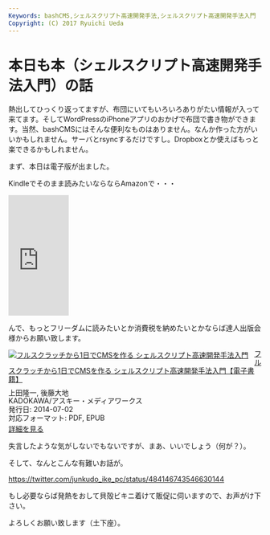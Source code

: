 ```yaml
---
Keywords: bashCMS,シェルスクリプト高速開発手法,シェルスクリプト高速開発手法入門
Copyright: (C) 2017 Ryuichi Ueda
---
```


# 本日も本（シェルスクリプト高速開発手法入門）の話
熱出してひっくり返ってますが、布団にいてもいろいろありがたい情報が入って来てます。そしてWordPressのiPhoneアプリのおかげで布団で書き物ができます。当然、bashCMSにはそんな便利なものはありません。なんか作った方がいいかもしれません。サーバとrsyncするだけですし。Dropboxとか使えばもっと楽できるかもしれません。

まず、本日は電子版が出ました。

Kindleでそのまま読みたいならならAmazonで・・・

<iframe src="http://rcm-fe.amazon-adsystem.com/e/cm?lt1=_blank&bc1=000000&IS2=1&bg1=FFFFFF&fc1=000000&lc1=0000FF&t=ryuichiueda-22&o=9&p=8&l=as4&m=amazon&f=ifr&ref=ss_til&asins=B00LBPGFJS" style="width:120px;height:240px;" scrolling="no" marginwidth="0" marginheight="0" frameborder="0"></iframe>

んで、もっとフリーダムに読みたいとか消費税を納めたいとかならば達人出版会様からお願い致します。

<div class="amazlet-box" style="margin-bottom:0px;"><div class="amazlet-image" style="float:left;margin:0px 12px 1px 0px;"><a href="http://tatsu-zine.com/books/shellscript-cms" name="amazletlink" target="_blank"><img src="http://tatsu-zine.com/images/books/309/cover_s.jpg" alt="フルスクラッチから1日でCMSを作る シェルスクリプト高速開発手法入門" style="border: none;" /></a></div><div class="amazlet-info" style="line-height:120%;margin-bottom:10px"><div class="amazlet-name" style="margin-bottom:10px;line-height:120%"><a href="http://tatsu-zine.com/books/shellscript-cms" name="amazletlink" target="_blank">フルスクラッチから1日でCMSを作る シェルスクリプト高速開発手法入門【電子書籍】</a></div><div class="amazlet-detail">上田隆一, 後藤大地<br />KADOKAWA/アスキー・メディアワークス<br />発行日: 2014-07-02<br />対応フォーマット: PDF, EPUB<br /></div><div class="amazlet-sub-info" style="float:left;"><div class="amazlet-link" style="margin-top:5px"><a href="http://tatsu-zine.com/books/shellscript-cms" name="amazletlink" target="_blank">詳細を見る</a></div></div></div><div class="amazlet-footer" style="clear:left"></div></div>


失言したような気がしないでもないですが、まあ、いいでしょう（何が？）。

そして、なんとこんな有難いお話が。

https://twitter.com/junkudo_ike_pc/status/484146743546630144

もし必要ならば発熱をおして貝殻ビキニ着けて販促に伺いますので、お声がけ下さい。


よろしくお願い致します（土下座）。
